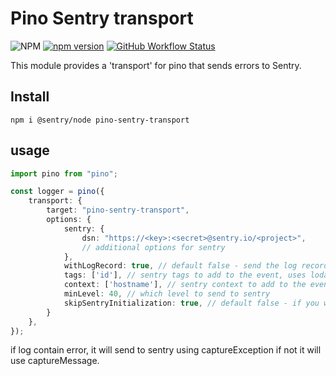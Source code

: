 # Pino Sentry transport

![NPM](https://img.shields.io/npm/l/pino-sentry-transport)
[![npm version](https://img.shields.io/npm/v/pino-sentry-transport)](https://www.npmjs.com/package/pino-sentry-transport)
[![GitHub Workflow Status](https://github.com/tomer-yechiel/pino-sentry-transport/actions/workflows/pino-sentry-transport.yml/badge.svg?branch=main)](https://github.com/tomer-yechiel/pino-sentry-transport/actions)



This module provides a 'transport' for pino that sends errors to Sentry.

## Install

```shell
npm i @sentry/node pino-sentry-transport
```

## usage

```typescript
import pino from "pino";

const logger = pino({
    transport: {
        target: "pino-sentry-transport",
        options: {
            sentry: {
                dsn: "https://<key>:<secret>@sentry.io/<project>",
                // additional options for sentry
            },
            withLogRecord: true, // default false - send the log record to sentry as a context.(if its more then 8Kb Sentry will throw an error)
            tags: ['id'], // sentry tags to add to the event, uses lodash.get to get the value from the log record
            context: ['hostname'], // sentry context to add to the event, uses lodash.get to get the value from the log record,
            minLevel: 40, // which level to send to sentry
            skipSentryInitialization: true, // default false - if you want to initialize sentry by yourself
        }
    },
});
```

if log contain error, it will send to sentry using captureException if not it will use captureMessage.
